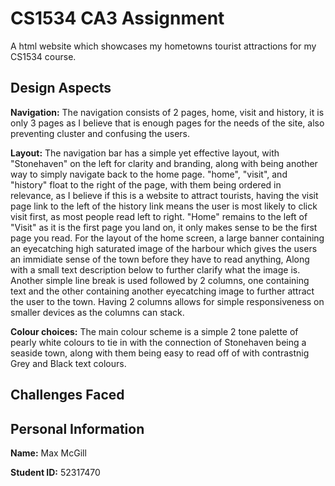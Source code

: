 # CS1534 CA3 Assignment
A html website which showcases my hometowns tourist attractions for my CS1534 course.

## Design Aspects

**Navigation:**  The navigation consists of 2 pages, home, visit and history, it is only 3 pages as I believe that is enough pages for the needs of the site, also preventing cluster and confusing the users.

**Layout:** The navigation bar has a simple yet effective layout, with "Stonehaven" on the left for clarity and branding, along with being another way to simply navigate back to the home page. "home", "visit", and "history" float to the right of the page, with them being ordered in relevance, as I believe if this is a website to attract tourists, having the visit page link to the left of the history link means the user is most likely to click visit first, as most people read left to right.  "Home" remains to the left of "Visit" as it is the first page you land on, it only makes sense to be the first page you read.  For the layout of the home screen, a large banner containing an eyecatching high saturated image of the harbour which gives the users an immidiate sense of the town before they have to read anything, Along with a small text description below to further clarify what the image is.  Another simple line break is used followed by 2 columns, one containing text and the other containing another eyecatching image to further attract the user to the town.  Having 2 columns allows for simple responsiveness on smaller devices as the columns can stack.

**Colour choices:** The main colour scheme is a simple 2 tone palette of pearly white colours to tie in with the connection of Stonehaven being a seaside town, along with them being easy to read off of with contrastnig Grey and Black text colours.

## Challenges Faced


## Personal Information
**Name:** Max McGill

**Student ID:** 52317470
